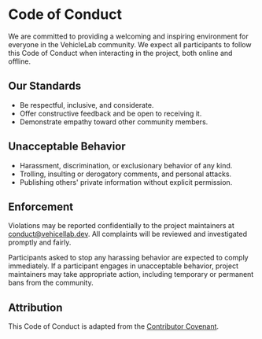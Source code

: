 # Code of Conduct

We are committed to providing a welcoming and inspiring environment for everyone
in the VehicleLab community. We expect all participants to follow this Code of
Conduct when interacting in the project, both online and offline.

## Our Standards

- Be respectful, inclusive, and considerate.
- Offer constructive feedback and be open to receiving it.
- Demonstrate empathy toward other community members.

## Unacceptable Behavior

- Harassment, discrimination, or exclusionary behavior of any kind.
- Trolling, insulting or derogatory comments, and personal attacks.
- Publishing others' private information without explicit permission.

## Enforcement

Violations may be reported confidentially to the project maintainers at
conduct@vehicellab.dev. All complaints will be reviewed and investigated
promptly and fairly.

Participants asked to stop any harassing behavior are expected to comply
immediately. If a participant engages in unacceptable behavior, project
maintainers may take appropriate action, including temporary or permanent bans
from the community.

## Attribution

This Code of Conduct is adapted from the [Contributor Covenant](https://www.contributor-covenant.org/).
